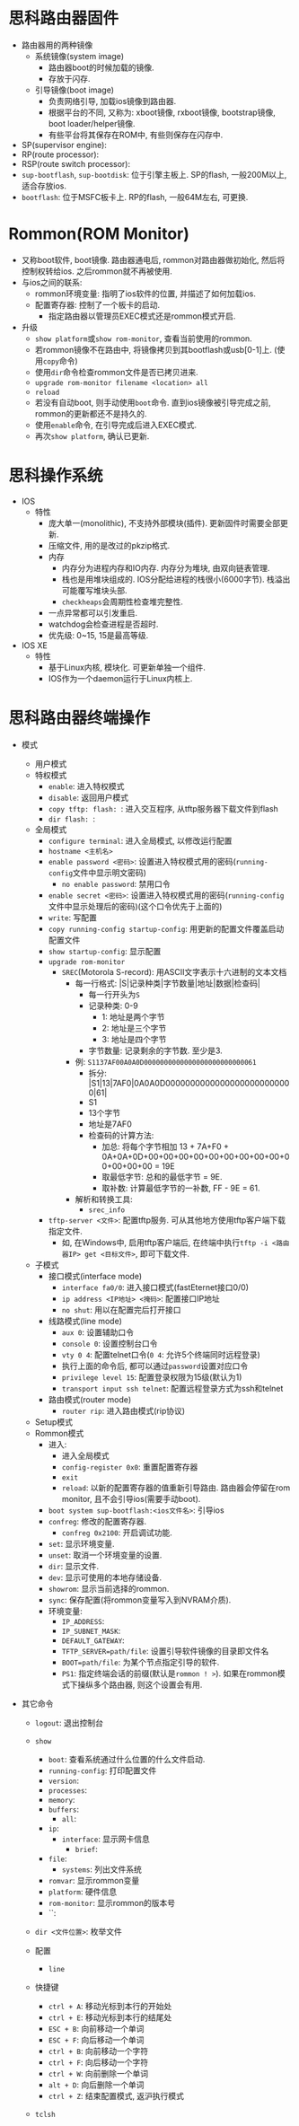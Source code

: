 # 思科路由器固件
* 路由器用的两种镜像
    * 系统镜像(system image)
        * 路由器boot的时候加载的镜像. 
        * 存放于闪存. 
    * 引导镜像(boot image)
        * 负责网络引导, 加载ios镜像到路由器. 
        * 根据平台的不同, 又称为: xboot镜像, rxboot镜像, bootstrap镜像, boot loader/helper镜像. 
        * 有些平台将其保存在ROM中, 有些则保存在闪存中. 
* SP(supervisor engine): 
* RP(route processor): 
* RSP(route switch processor): 
* `sup-bootflash`, `sup-bootdisk`: 位于引擎主板上. SP的flash, 一般200M以上, 适合存放ios. 
* `bootflash`: 位于MSFC板卡上. RP的flash, 一般64M左右, 可更换. 

# Rommon(ROM Monitor)
* 又称boot软件, boot镜像. 路由器通电后, rommon对路由器做初始化, 然后将控制权转给ios. 之后rommon就不再被使用. 
* 与ios之间的联系: 
    * rommon环境变量: 指明了ios软件的位置, 并描述了如何加载ios. 
    * 配置寄存器: 控制了一个板卡的启动. 
        * 指定路由器以管理员EXEC模式还是rommon模式开启. 
* 升级
    * `show platform`或`show rom-monitor`, 查看当前使用的rommon. 
    * 若rommon镜像不在路由中, 将镜像拷贝到其bootflash或usb[0-1]上. (使用`copy`命令)
    * 使用`dir`命令检查rommon文件是否已拷贝进来. 
    * `upgrade rom-monitor filename <location> all`
    * `reload`
    * 若没有自动boot, 则手动使用`boot`命令. 直到ios镜像被引导完成之前, rommon的更新都还不是持久的. 
    * 使用`enable`命令, 在引导完成后进入EXEC模式. 
    * 再次`show platform`, 确认已更新. 

# 思科操作系统
* IOS
    * 特性
        * 庞大单一(monolithic), 不支持外部模块(插件). 更新固件时需要全部更新. 
        * 压缩文件, 用的是改过的pkzip格式. 
        * 内存
            * 内存分为进程内存和IO内存. 内存分为堆块, 由双向链表管理. 
            * 栈也是用堆块组成的. IOS分配给进程的栈很小(6000字节). 栈溢出可能覆写堆块头部. 
            * `checkheaps`会周期性检查堆完整性. 
        * 一点异常都可以引发重启. 
        * watchdog会检查进程是否超时. 
        * 优先级: 0~15, 15是最高等级. 
* IOS XE
    * 特性
        * 基于Linux内核, 模块化. 可更新单独一个组件. 
        * IOS作为一个daemon运行于Linux内核上. 
# 思科路由器终端操作
* 模式
    * 用户模式
    * 特权模式
        * `enable`: 进入特权模式
        * `disable`: 返回用户模式
        * `copy tftp: flash: `: 进入交互程序, 从tftp服务器下载文件到flash
        * `dir flash: `: 
    * 全局模式
        * `configure terminal`: 进入全局模式, 以修改运行配置
        * `hostname <主机名>`
        * `enable password <密码>`: 设置进入特权模式用的密码(`running-config`文件中显示明文密码)
            * `no enable password`: 禁用口令
        * `enable secret <密码>`: 设置进入特权模式用的密码(`running-config`文件中显示处理后的密码)(这个口令优先于上面的)
        * `write`: 写配置
        * `copy running-config startup-config`: 用更新的配置文件覆盖启动配置文件
        * `show startup-config`: 显示配置
        * `upgrade rom-monitor`
            * `SREC`(Motorola S-record): 用ASCII文字表示十六进制的文本文档
                * 每一行格式: |S|记录种类|字节数量|地址|数据|检查码|
                    * 每一行开头为`S`
                    * 记录种类: 0-9
                        * 1: 地址是两个字节
                        * 2: 地址是三个字节
                        * 3: 地址是四个字节
                    * 字节数量: 记录剩余的字节数. 至少是3. 
                * 例: `S1137AF00A0A0D0000000000000000000000000061`
                    * 拆分: |S1|13|7AF0|0A0A0D00000000000000000000000000|61|
                    * S1
                    * 13个字节
                    * 地址是7AF0
                    * 检查码的计算方法: 
                        * 加总: 将每个字节相加 13 + 7A+F0 + 0A+0A+0D+00+00+00+00+00+00+00+00+00+00+00+00+00 = 19E 
                        * 取最低字节: 总和的最低字节 = 9E.
                        * 取补数: 计算最低字节的一补数, FF - 9E = 61. 
                * 解析和转换工具: 
                    * `srec_info`
        * `tftp-server <文件>`: 配置tftp服务. 可从其他地方使用tftp客户端下载指定文件. 
            * 如, 在Windows中, 启用tftp客户端后, 在终端中执行`tftp -i <路由器IP> get <目标文件>`, 即可下载文件. 
    * 子模式
        * 接口模式(interface mode)
            * `interface fa0/0`: 进入接口模式(fastEternet接口0/0)
            * `ip address <IP地址> <掩码>`: 配置接口IP地址
            * `no shut`: 用以在配置完后打开接口
        * 线路模式(line mode)
            * `aux 0`: 设置辅助口令
            * `console 0`: 设置控制台口令
            * `vty 0 4`: 配置telnet口令(`0 4`: 允许5个终端同时远程登录)
            * 执行上面的命令后, 都可以通过`password`设置对应口令
            * `privilege level 15`: 配置登录权限为15级(默认为1)
            * `transport input ssh telnet`: 配置远程登录方式为ssh和telnet
        * 路由模式(router mode)
            * `router rip`: 进入路由模式(rip协议)
    * Setup模式
    * Rommon模式
        * 进入: 
            * 进入全局模式
            * `config-register 0x0`: 重置配置寄存器
            * `exit`
            * `reload`: 以新的配置寄存器的值重新引导路由. 路由器会停留在rom monitor, 且不会引导ios(需要手动boot). 
        * `boot system sup-bootflash:<ios文件名>`: 引导ios
        * `confreg`: 修改的配置寄存器. 
            * `confreg 0x2100`: 开启调试功能. 
        * `set`: 显示环境变量. 
        * `unset`: 取消一个环境变量的设置. 
        * `dir`: 显示文件. 
        * `dev`: 显示可使用的本地存储设备. 
        * `showrom`: 显示当前选择的rommon. 
        * `sync`: 保存配置(将rommon变量写入到NVRAM介质). 
        * 环境变量: 
            * `IP_ADDRESS`: 
            * `IP_SUBNET_MASK`: 
            * `DEFAULT_GATEWAY`: 
            * `TFTP_SERVER=path/file`: 设置引导软件镜像的目录即文件名
            * `BOOT=path/file`: 为某个节点指定引导的软件. 
            * `PS1`: 指定终端会话的前缀(默认是`rommon ! >`). 如果在rommon模式下操纵多个路由器, 则这个设置会有用. 

* 其它命令
    * `logout`: 退出控制台
    
    * `show`
        * `boot`: 查看系统通过什么位置的什么文件启动. 
        * `running-config`: 打印配置文件
        * `version`: 
        * `processes`: 
        * `memory`: 
        * `buffers`: 
            * `all`: 
        * `ip`: 
            * `interface`: 显示网卡信息
                * `brief`: 
        * `file`: 
            * `systems`: 列出文件系统
        * `romvar`: 显示rommon变量
        * `platform`: 硬件信息
        * `rom-monitor`: 显示rommon的版本号
        * ``: 
    
    * `dir <文件位置>`: 枚举文件

    * 配置
        * `line`
    * 快捷键
        * `ctrl + A`: 移动光标到本行的开始处
        * `ctrl + E`: 移动光标到本行的结尾处
        * `ESC + B`: 向前移动一个单词
        * `ESC + F`: 向后移动一个单词
        * `ctrl + B`: 向前移动一个字符
        * `ctrl + F`: 向后移动一个字符
        * `ctrl + W`: 向前删除一个单词
        * `alt + D`: 向后删除一个单词
        * `ctrl + Z`: 结束配置模式, 返沪执行模式

    * `tclsh`